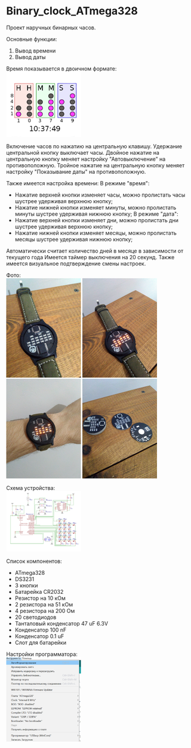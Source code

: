 # Binary_clock_ATmega328

Проект наручных бинарных часов.

Основные функции:
1) Вывод времени
2) Вывод даты

Время показывается в двоичном формате:
</br>
<img src="Files/Скриншот 30-03-2020 145736.png" alt="drawing" width="200"/>

Включение часов по нажатию на центральную клавишу.
Удержание центральной кнопку выключает часы.
Двойное нажатие на центральную кнопку меняет настройку "Автовыключение" на противоположную.
Тройное нажатие на центральную кнопку меняет настройку "Показывание даты" на противоположную.

Также имеется настройка времени:
В режиме "время":
+ Нажатие верхней кнопки изменяет часы, можно пролистать часы шустрее удерживая верхнюю кнопку;
+ Нажатие нижней кнопки изменяет минуты, можно пролистать минуты шустрее удерживая нижнюю кнопку;
В режиме "дата":
+ Нажатие верхней кнопки изменяет дни, можно пролистать дни шустрее удерживая верхнюю кнопку;
+ Нажатие нижней кнопки изменяет месяцы, можно пролистать месяцы шустрее удерживая нижнюю кнопку;

Автоматически считает количество дней в месяце в зависимости от текущего года
Имеется таймер выключения на 20 секунд.
Также имеется визуальное подтверждение смены настроек.

Фото:
</br>
<img src="Files/IMG_20230420_185343_1.jpg" alt="drawing" width="200"/>
<img src="Files/IMG_20230420_185419_1.jpg" alt="drawing" width="200"/>
<img src="Files/IMG_20230420_185502.jpg" alt="drawing" width="200"/>
<img src="Files/IMG_20230420_190427_1.jpg" alt="drawing" width="200"/>

Схема устройства:
</br>
<img src="Files/Schematic_watch_2020-05-19_18-24-40-1.png" alt="drawing" width="200"/>

Список компонентов:
+ ATmega328
+ DS3231
+ 3 кнопки
+ Батарейка CR2032
+ Резистор на 10 кОм
+ 2 резистора на 51 кОм
+ 4 резистора на 200 Ом
+ 20 светодиодов 
+ Танталовый конденсатор 47 uF 6.3V
+ Конденсатор 100 nF
+ Конденсатор 0.1 uF
+ Слот для батарейки

Настройки программатора:
</br>
<img src="Files/Настройки программатора.png" alt="drawing" width="200"/>
